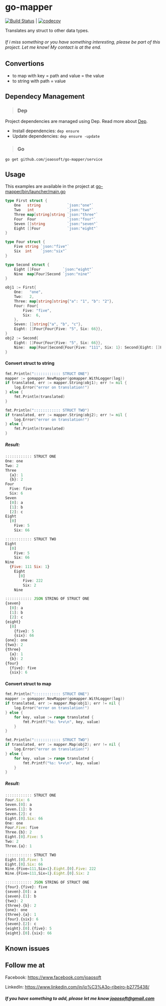 # go-mapper
[![Build Status](https://travis-ci.org/joaosoft/go-mapper.svg?branch=master)](https://travis-ci.org/joaosoft/go-mapper) | [![codecov](https://codecov.io/gh/joaosoft/go-manager/branch/master/graph/badge.svg)](https://codecov.io/gh/joaosoft/go-manager)

Translates any struct to other data types.

###### If i miss something or you have something interesting, please be part of this project. Let me know! My contact is at the end.

## Convertions
* to map with key = path and value = the value
* to string with path = value

## Dependecy Management 
>### Dep

Project dependencies are managed using Dep. Read more about [Dep](https://github.com/golang/dep).
* Install dependencies: `dep ensure`
* Update dependencies: `dep ensure -update`


>### Go
```
go get github.com/joaosoft/go-mapper/service
```

## Usage 
This examples are available in the project at [go-mapper/bin/launcher/main.go](https://github.com/joaosoft/go-mapper/tree/master/bin/launcher/main.go)
```go
type First struct {
	One   string            `json:"one"`
	Two   int               `json:"two"`
	Three map[string]string `json:"three"`
	Four  Four              `json:"four"`
	Seven []string          `json:"seven"`
	Eight []Four            `json:"eight"`
}

type Four struct {
	Five string `json:"five"`
	Six  int    `json:"six"`
}

type Second struct {
	Eight []Four          `json:"eight"`
	Nine  map[Four]Second `json:"nine"`
}

obj1 := First{
    One:   "one",
    Two:   2,
    Three: map[string]string{"a": "1", "b": "2"},
    Four: Four{
        Five: "five",
        Six:  6,
    },
    Seven: []string{"a", "b", "c"},
    Eight: []Four{Four{Five: "5", Six: 66}},
}
obj2 := Second{
    Eight: []Four{Four{Five: "5", Six: 66}},
    Nine:  map[Four]Second{Four{Five: "111", Six: 1}: Second{Eight: []Four{Four{Five: "222", Six: 2}}}},
}
```
#### Convert struct to string 
```go
fmt.Println(":::::::::::: STRUCT ONE")
mapper := gomapper.NewMapper(gomapper.WithLogger(log))
if translated, err := mapper.String(obj1); err != nil {
    log.Error("error on translation!")
} else {
    fmt.Println(translated)
}

fmt.Println(":::::::::::: STRUCT TWO")
if translated, err := mapper.String(obj2); err != nil {
    log.Error("error on translation!")
} else {
    fmt.Println(translated)
}
```

##### Result:
```javascript
:::::::::::: STRUCT ONE
One: one
Two: 2
Three
  {a}: 1
  {b}: 2
Four
  Five: five
  Six: 6
Seven
  [0]: a
  [1]: b
  [2]: c
Eight
  [0]
    Five: 5
    Six: 66

:::::::::::: STRUCT TWO
Eight
  [0]
    Five: 5
    Six: 66
Nine
  {Five: 111 Six: 1}
    Eight
      [0]
        Five: 222
        Six: 2
    Nine

:::::::::::: JSON STRING OF STRUCT ONE
{seven}
  [0]: a
  [1]: b
  [2]: c
{eight}
  [0]
    {five}: 5
    {six}: 66
{one}: one
{two}: 2
{three}
  {a}: 1
  {b}: 2
{four}
  {five}: five
  {six}: 6
```

#### Convert struct to map 
```go
fmt.Println(":::::::::::: STRUCT ONE")
mapper := gomapper.NewMapper(gomapper.WithLogger(log))
if translated, err := mapper.Map(obj1); err != nil {
    log.Error("error on translation!")
} else {
    for key, value := range translated {
        fmt.Printf("%s: %+v\n", key, value)
    }
}

fmt.Println(":::::::::::: STRUCT TWO")
if translated, err := mapper.Map(obj2); err != nil {
    log.Error("error on translation!")
} else {
    for key, value := range translated {
        fmt.Printf("%s: %+v\n", key, value)
    }
}
```

##### Result:
```javascript
:::::::::::: STRUCT ONE
Four.Six: 6
Seven.[0]: a
Seven.[1]: b
Seven.[2]: c
Eight.[0].Six: 66
One: one
Four.Five: five
Three.{b}: 2
Eight.[0].Five: 5
Two: 2
Three.{a}: 1

:::::::::::: STRUCT TWO
Eight.[0].Five: 5
Eight.[0].Six: 66
Nine.{Five=111,Six=1}.Eight.[0].Five: 222
Nine.{Five=111,Six=1}.Eight.[0].Six: 2

:::::::::::: JSON STRING OF STRUCT ONE
{four}.{five}: five
{seven}.[0]: a
{seven}.[1]: b
{two}: 2
{three}.{b}: 2
{one}: one
{three}.{a}: 1
{four}.{six}: 6
{seven}.[2]: c
{eight}.[0].{five}: 5
{eight}.[0].{six}: 66
```

## Known issues


## Follow me at
Facebook: https://www.facebook.com/joaosoft

LinkedIn: https://www.linkedin.com/in/jo%C3%A3o-ribeiro-b2775438/

##### If you have something to add, please let me know joaosoft@gmail.com
